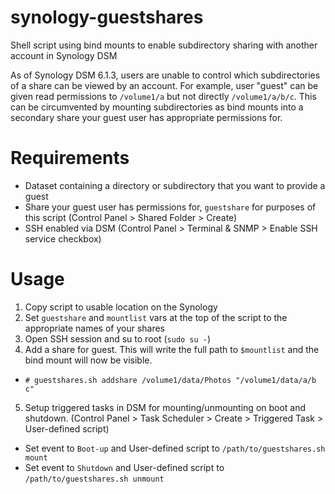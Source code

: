 # synology-guestshares
Shell script using bind mounts to enable subdirectory sharing with another account in Synology DSM

As of Synology DSM 6.1.3, users are unable to control which subdirectories of a share can be viewed by an account. For example, user "guest" can be given read permissions to `/volume1/a` but not directly `/volume1/a/b/c`. This can be circumvented by mounting subdirectories as bind mounts into a secondary share your guest user has appropriate permissions for.

# Requirements
  - Dataset containing a directory or subdirectory that you want to provide a guest
  - Share your guest user has permissions for, `guestshare` for purposes of this script (Control Panel > Shared Folder > Create)
  - SSH enabled via DSM (Control Panel > Terminal & SNMP > Enable SSH service checkbox)
  
# Usage
1. Copy script to usable location on the Synology
2. Set `guestshare` and `mountlist` vars at the top of the script to the appropriate names of your shares
3. Open SSH session and su to root (`sudo su -`)
4. Add a share for guest. This will write the full path to `$mountlist` and the bind mount will now be visible.
  - `# guestshares.sh addshare /volume1/data/Photos "/volume1/data/a/b c"`
5. Setup triggered tasks in DSM for mounting/unmounting on boot and shutdown. (Control Panel > Task Scheduler > Create > Triggered Task > User-defined script)
  - Set event to `Boot-up` and User-defined script to `/path/to/guestshares.sh mount`
  - Set event to `Shutdown` and User-defined script to `/path/to/guestshares.sh unmount`
